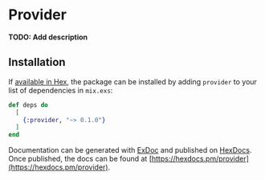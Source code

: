 # Provider

**TODO: Add description**

## Installation

If [available in Hex](https://hex.pm/docs/publish), the package can be installed
by adding `provider` to your list of dependencies in `mix.exs`:

```elixir
def deps do
  [
    {:provider, "~> 0.1.0"}
  ]
end
```

Documentation can be generated with [ExDoc](https://github.com/elixir-lang/ex_doc)
and published on [HexDocs](https://hexdocs.pm). Once published, the docs can
be found at [https://hexdocs.pm/provider](https://hexdocs.pm/provider).

